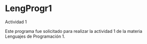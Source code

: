 # LengProgr1
Actividad 1

Este programa fue solicitado para realizar la actividad 1 de la materia Lenguajes de Programación 1.
